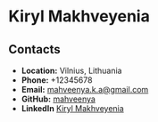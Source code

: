# Kiryl Makhveyenia

## Contacts

* **Location:** Vilnius, Lithuania
* **Phone:** +12345678
* **Email:** mahveenya.k.a@gmail.com
* **GitHub:** [mahveenya](https://github.com/mahveenya)
* **LinkedIn** [Kiryl Makhveyenia](https://www.linkedin.com/in/kiryl-makhveyenia-b765b3214/)